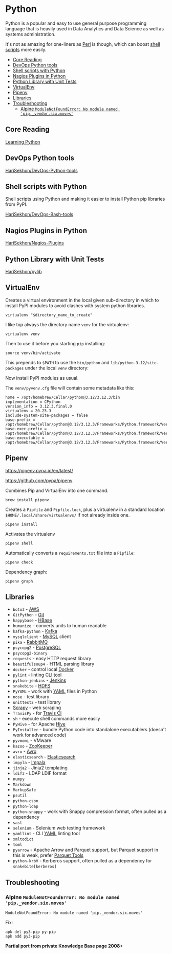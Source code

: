 # Python

Python is a popular and easy to use general purpose programming language that is heavily used in Data Analytics and
Data Science as well as systems administration.

It's not as amazing for one-liners as [Perl](perl.md) is though, which can boost [shell scripts](shell.md) more easily.

<!-- INDEX_START -->

- [Core Reading](#core-reading)
- [DevOps Python  tools](#devops-python--tools)
- [Shell scripts with Python](#shell-scripts-with-python)
- [Nagios Plugins in Python](#nagios-plugins-in-python)
- [Python Library with Unit Tests](#python-library-with-unit-tests)
- [VirtualEnv](#virtualenv)
- [Pipenv](#pipenv)
- [Libraries](#libraries)
- [Troubleshooting](#troubleshooting)
  - [Alpine `ModuleNotFoundError: No module named 'pip._vendor.six.moves'`](#alpine-modulenotfounderror-no-module-named-pip_vendorsixmoves)

<!-- INDEX_END -->

## Core Reading

[Learning Python](https://www.amazon.com/Learning-Python-5th-Mark-Lutz/dp/1449355730/)

## DevOps Python  tools

[HariSekhon/DevOps-Python-tools](https://github.com/HariSekhon/DevOps-Python-tools)

## Shell scripts with Python

Shell scripts using Python and making it easier to install Python pip libraries from PyPI.

[HariSekhon/DevOps-Bash-tools](https://github.com/HariSekhon/DevOps-Bash-tools)

## Nagios Plugins in Python

[HariSekhon/Nagios-Plugins](https://github.com/HariSekhon/Nagios-Plugins)

## Python Library with Unit Tests

[HariSekhon/pylib](https://github.com/HariSekhon/pylib)

## VirtualEnv

Creates a virtual environment in the local given sub-directory in which to install PyPI modules to avoid clashes with system python libraries.

```shell
virtualenv "$directory_name_to_create"
```

I like top always the directory name `venv` for the virtualenv:

```shell
virtualenv venv
```

Then to use it before you starting `pip` installing:

```shell
source venv/bin/activate
```

This prepends to `$PATH` to use the `bin/python` and `lib/python-3.12/site-packages` under the local `venv` directory:

Now install PyPI modules as usual.

The `venv/pyvenv.cfg` file will contain some metadata like this:

```properties
home = /opt/homebrew/Cellar/python@3.12/3.12.3/bin
implementation = CPython
version_info = 3.12.3.final.0
virtualenv = 20.25.3
include-system-site-packages = false
base-prefix = /opt/homebrew/Cellar/python@3.12/3.12.3/Frameworks/Python.framework/Versions/3.12
base-exec-prefix = /opt/homebrew/Cellar/python@3.12/3.12.3/Frameworks/Python.framework/Versions/3.12
base-executable = /opt/homebrew/Cellar/python@3.12/3.12.3/Frameworks/Python.framework/Versions/3.12/bin/python3.12
```

## Pipenv

<https://pipenv.pypa.io/en/latest/>

<https://github.com/pypa/pipenv>

Combines Pip and VirtualEnv into one command.

```shell
brew install pipenv
```

Creates a `Pipfile` and `Pipfile.lock`,
plus a virtualenv in a standard location `$HOME/.local/share/virtualenvs/` if not already inside one.

```shell
pipenv install
```

Activates the virtualenv

```shell
pipenv shell
```

Automatically converts a `requirements.txt` file into a `Pipfile`:

```shell
pipenv check
```

Dependency graph:

```shell
pipenv graph
```

## Libraries

- `boto3` - [AWS](aws.md)
- `GitPython` - [Git](git.md)
- `happybase` - [HBase](hbase.md)
- `humanize` - converts units to human readable
- `kafka-python` - [Kafka](kafka.md)
- `mysqlclient` - [MySQL](mysql.md) client
- `pika` - [RabbitMQ](rabbitmq.md)
- `psycopg2` - [PostgreSQL](postgres.md)
- `psycopg2-binary`
- `requests` - easy HTTP request library
- `beautifulsoup4` - HTML parsing library
- `docker` - control local [Docker](docker.md)
- `pylint` - linting CLI tool
- `python-jenkins` - [Jenkins](jenkins.md)
- `snakebite` - [HDFS](hdfs.md)
- `PyYAML` - work with [YAML](yaml.md) files in Python
- `nose` - test library
- `unittest2` - test library
- [Scrapy](https://scrapy.org/) - web scraping
- `TravisPy` - for [Travis CI](travis.md)
- `sh` - execute shell commands more easily
- `PyHive` - for Apache [Hive](hive.md)
- `PyInstaller` - bundle Python code into standalone executablers (doesn't work for advanced code)
- `pyvmomi` - VMware
- `kazoo` - [ZooKeeper](zookeeper.md)
- `avro` - [Avro](avro.md)
- `elasticsearch` - [Elasticsearch](elasticsearch.md)
- `impyla` - [Impala](impala.md)
- `jinja2` - Jinja2 templating
- `ldif3` - LDAP LDIF format
- `numpy`
- `Markdown`
- `MarkupSafe`
- `psutil`
- `python-cson`
- `python-ldap`
- `python-snappy` - work with Snappy compression format, often pulled as a dependency
- `sasl`
- `selenium` - Selenium web testing framework
- `yamllint` - CLI [YAML](yaml.md) linting tool
- `xmltodict`
- `toml`
- `pyarrow` - Apache Arrow and Parquet support, but Parquet support in this is weak, prefer
              [Parquet Tools](parquet.md#parquet-tools)
- `python-krbV` - Kerberos support, often pulled as a dependency for `snakebite[kerberos]`

## Troubleshooting

### Alpine `ModuleNotFoundError: No module named 'pip._vendor.six.moves'`

```shell
ModuleNotFoundError: No module named 'pip._vendor.six.moves'
```

Fix:

```shell
apk del py3-pip py-pip
apk add py3-pip
```

**Partial port from private Knowledge Base page 2008+**
